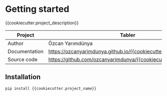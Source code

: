 # Getting started

{{cookiecutter.project_description}}

| Project       | Tabler                                                           |
|---------------|------------------------------------------------------------------|
| Author        | Özcan Yarımdünya                                                 |
| Documentation | https://ozcanyarimdunya.github.io/{{cookiecutter.project_name}}/ |
| Source code   | https://github.com/ozcanyarimdunya/{{cookiecutter.project_name}} |

## Installation

```shell
pip install {{cookiecutter.project_name}}
```
